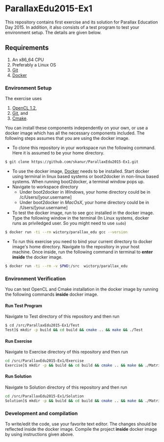 # ParallaxEdu2015-Ex1
This repository contains first exercise and its solution for Parallax Education Day 2015. In addition, it also consists of a test program to test your environment setup. The details are given below.

## Requirements

1. An x86_64 CPU
2. Preferably a Linux OS 
3. [Git](http://git-scm.com/downloads)
4. [Docker](https://docs.docker.com/installation/)

### Environment Setup

The exercise uses

1. [OpenCL 1.2](https://www.khronos.org/opencl/),
2. [Git](http://git-scm.com/), and
3. [Cmake](http://www.cmake.org/).

You can install these components independently on your own, or use a docker image which has all the necessary components included. The following steps assumes that you are using the docker image.

* To clone this repository in your workspace run the following command. Here it is assumed to be your home directory.
```bash
$ git clone https://github.com/skanur/ParallaxEdu2015-Ex1.git
```
* To use the docker image, [Docker](https://docs.docker.com/installation/) needs to be installed. Start docker using terminal in linux based systems or boot2docker in non-linux based systems. When running boot2docker, a terminal window pops up.
* Navigate to workspace directory
  * Under boot2docker in *Windows*, your home directory could be in /c/Users/[your.username]
  * Under boot2docker in *MacOsX*, your home directory could be in /Users/[your.username]
* To test the docker image, run to see gcc installed in the docker image. Type the following window in the terminal (In Linux systems, docker runs as priviledged user. So you might need to use `sudo`) 
```bash
$ docker run -ti --rm wictory/parallax_edu gcc --version
```
* To run this exercise you need to bind your current directory to docker image's home directory. Navigate to the repository in your host machine. Once inside, run the following command in terminal to **enter inside** the docker image. 
```bash
$ docker run -ti --rm -v $PWD:/src  wictory/parallax_edu
```

### Environment Verification
You can test OpenCL and Cmake installation in the docker image by running the following commands **inside** docker image.

#### Run Test Program
Navigate to Test directory of this repository and then run
```bash
$ cd /src/ParallaxEdu2015-Ex1/Test
Test]$ mkdir -p build && cd build && cmake .. && make && ./Test
```

#### Run Exercise
Navigate to Exercise directory of this repository and then run
```bash
cd /src/ParallaxEdu2015-Ex1/Exercise
Exercise]$ mkdir -p && build && cd build && cmake .. && make && ./Matrix
```

#### Run Solution
Navigate to Solution directory of this repository and then run
```bash
cd /src/ParallaxEdu2015-Ex1/Solution
Solution]$ mkdir -p && build && cd build && cmake .. && make && ./Matrix
```

### Development and compilation
To write/edit the code, use your favorite text editor. The changes should be reflected inside the docker image. Compile the project **inside** docker image by using instructions given above.

